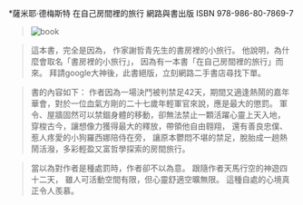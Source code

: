 *薩米耶‧德梅斯特 在自己房間裡的旅行 網路與書出版  ISBN 978-986-80-7869-7
                                                            
> ![book](../../master/images/ISBN9789868078697.jpg)

>這本書，完全是因為，
>作家謝哲青先生的書房裡的小旅行。
>他說明，為什麼會取名「書房裡的小旅行」，
>因為有一本書「在自己房間裡的旅行」而來。
>拜請google大神後，此書絕版，立刻網路二手書店尋找下單。

>書的內容如下：
>作者因為一場決鬥被判禁足42天，期間又適逢熱鬧的嘉年華會，對於一位血氣方剛的二十七歲年輕軍官來說，應是最大的懲罰。
>軍令、屋牆固然可以禁錮身體的移動，卻無法禁止一顆活躍心靈上天入地，
>穿梭古今，讓想像力獲得最大的釋放，帶領他自由翱翔，
>還有善良忠僕、惹人疼愛的小狗羅西娜陪侍在旁，
>讓原本鬱悶不堪的禁足，脫胎成一趟熱鬧活潑，多彩輕盈又富哲學探索的房間旅行。

>當以為對作者是種處罰時，作者卻不以為意。
>跟隨作者天馬行空的神遊四十二天，
>雖人可活動空間有限，但心靈舒適空曠無限。
>這種自處的心境真正令人羨慕。

